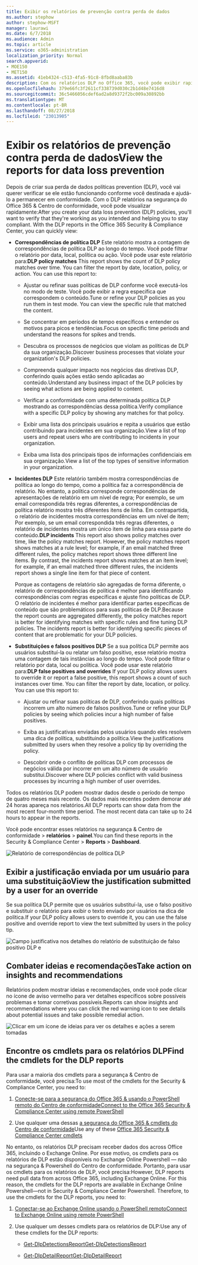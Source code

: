 ```yaml
---
title: Exibir os relatórios de prevenção contra perda de dados
ms.author: stephow
author: stephow-MSFT
manager: laurawi
ms.date: 6/7/2018
ms.audience: Admin
ms.topic: article
ms.service: o365-administration
localization_priority: Normal
search.appverid:
- MOE150
- MET150
ms.assetid: 41eb4324-c513-4fa5-91c8-8fbd8aaba83b
description: Com os relatórios DLP no Office 365, você pode exibir rapidamente o número de correspondências de política DLP, substituições ou falsos positivos; Consulte se eles estiver tendências para cima ou para baixo ao longo do tempo; Filtrar o relatório de maneiras diferentes; e exibir os detalhes adicionais, selecionando um ponto em uma linha no gráfico.
ms.openlocfilehash: 379e66fc3f2611cf338739d030c2b1d48e7416d8
ms.sourcegitcommit: 36c5466056cdef6ad2a8d9372f2bc009a30892bb
ms.translationtype: MT
ms.contentlocale: pt-BR
ms.lasthandoff: 08/27/2018
ms.locfileid: "23013905"
---
```

# <a name="view-the-reports-for-data-loss-prevention"></a><span data-ttu-id="cba36-103">Exibir os relatórios de prevenção contra perda de dados</span><span class="sxs-lookup"><span data-stu-id="cba36-103">View the reports for data loss prevention</span></span>

<span data-ttu-id="cba36-p101">Depois de criar sua perda de dados políticas prevention (DLP), você vai querer verificar se ele estão funcionando conforme você destinada e ajudá-lo a permanecer em conformidade. Com o DLP relatórios na segurança do Office 365 &amp; Centro de conformidade, você pode visualizar rapidamente:</span><span class="sxs-lookup"><span data-stu-id="cba36-p101">After you create your data loss prevention (DLP) policies, you'll want to verify that they're working as you intended and helping you to stay compliant. With the DLP reports in the Office 365 Security &amp; Compliance Center, you can quickly view:</span></span>
  
- <span data-ttu-id="cba36-p102">**Correspondências de política DLP** Este relatório mostra a contagem de correspondências de política DLP ao longo do tempo. Você pode filtrar o relatório por data, local, política ou ação. Você pode usar este relatório para:</span><span class="sxs-lookup"><span data-stu-id="cba36-p102">**DLP policy matches** This report shows the count of DLP policy matches over time. You can filter the report by date, location, policy, or action. You can use this report to:</span></span> 
    
  - <span data-ttu-id="cba36-p103">Ajustar ou refinar suas políticas de DLP conforme você executá-los no modo de teste. Você pode exibir a regra específica que correspondem o conteúdo.</span><span class="sxs-lookup"><span data-stu-id="cba36-p103">Tune or refine your DLP policies as you run them in test mode. You can view the specific rule that matched the content.</span></span>
    
  - <span data-ttu-id="cba36-111">Se concentrar em períodos de tempo específicos e entender os motivos para picos e tendências.</span><span class="sxs-lookup"><span data-stu-id="cba36-111">Focus on specific time periods and understand the reasons for spikes and trends.</span></span>
    
  - <span data-ttu-id="cba36-112">Descubra os processos de negócios que violam as políticas de DLP da sua organização.</span><span class="sxs-lookup"><span data-stu-id="cba36-112">Discover business processes that violate your organization's DLP policies.</span></span>
    
  - <span data-ttu-id="cba36-113">Compreenda qualquer impacto nos negócios das diretivas DLP, conferindo quais ações estão sendo aplicadas ao conteúdo.</span><span class="sxs-lookup"><span data-stu-id="cba36-113">Understand any business impact of the DLP policies by seeing what actions are being applied to content.</span></span>
    
  - <span data-ttu-id="cba36-114">Verificar a conformidade com uma determinada política DLP mostrando as correspondências dessa política.</span><span class="sxs-lookup"><span data-stu-id="cba36-114">Verify compliance with a specific DLP policy by showing any matches for that policy.</span></span>
    
  - <span data-ttu-id="cba36-115">Exibir uma lista dos principais usuários e repita a usuários que estão contribuindo para incidentes em sua organização.</span><span class="sxs-lookup"><span data-stu-id="cba36-115">View a list of top users and repeat users who are contributing to incidents in your organization.</span></span>
    
  - <span data-ttu-id="cba36-116">Exiba uma lista dos principais tipos de informações confidenciais em sua organização.</span><span class="sxs-lookup"><span data-stu-id="cba36-116">View a list of the top types of sensitive information in your organization.</span></span>
    
- <span data-ttu-id="cba36-p104">**Incidentes DLP** Este relatório também mostra correspondências de política ao longo do tempo, como a política faz a correspondência de relatório. No entanto, a política corresponde correspondências de apresentações de relatório em um nível de regra; Por exemplo, se um email correspondida três regras diferentes, a correspondências de política relatório mostra três diferentes itens de linha. Em contrapartida, o relatório de incidentes mostra correspondências em um nível de item; Por exemplo, se um email correspondida três regras diferentes, o relatório de incidentes mostra um único item de linha para essa parte do conteúdo.</span><span class="sxs-lookup"><span data-stu-id="cba36-p104">**DLP incidents** This report also shows policy matches over time, like the policy matches report. However, the policy matches report shows matches at a rule level; for example, if an email matched three different rules, the policy matches report shows three different line items. By contrast, the incidents report shows matches at an item level; for example, if an email matched three different rules, the incidents report shows a single line item for that piece of content.</span></span> 
    
  <span data-ttu-id="cba36-p105">Porque as contagens de relatório são agregadas de forma diferente, o relatório de correspondências de política é melhor para identificando correspondências com regras específicas e ajuste fino políticas de DLP. O relatório de incidentes é melhor para identificar partes específicas de conteúdo que são problemáticos para suas políticas de DLP.</span><span class="sxs-lookup"><span data-stu-id="cba36-p105">Because the report counts are aggregated differently, the policy matches report is better for identifying matches with specific rules and fine tuning DLP policies. The incidents report is better for identifying specific pieces of content that are problematic for your DLP policies.</span></span>
    
- <span data-ttu-id="cba36-p106">**Substituições e falsos positivos DLP** Se a sua política DLP permite aos usuários substituí-la ou relatar um falso positivo, esse relatório mostra uma contagem de tais instâncias ao longo do tempo. Você pode filtrar o relatório por data, local ou política. Você pode usar este relatório para:</span><span class="sxs-lookup"><span data-stu-id="cba36-p106">**DLP false positives and overrides** If your DLP policy allows users to override it or report a false positive, this report shows a count of such instances over time. You can filter the report by date, location, or policy. You can use this report to:</span></span> 
    
  - <span data-ttu-id="cba36-125">Ajustar ou refinar suas políticas de DLP, conferindo quais políticas incorrem um alto número de falsos positivos.</span><span class="sxs-lookup"><span data-stu-id="cba36-125">Tune or refine your DLP policies by seeing which policies incur a high number of false positives.</span></span>
    
  - <span data-ttu-id="cba36-126">Exiba as justificativas enviadas pelos usuários quando eles resolvem uma dica de política, substituindo a política.</span><span class="sxs-lookup"><span data-stu-id="cba36-126">View the justifications submitted by users when they resolve a policy tip by overriding the policy.</span></span>
    
  - <span data-ttu-id="cba36-127">Descobrir onde o conflito de políticas DLP com processos de negócios válida por incorrer em um alto número de usuário substitui.</span><span class="sxs-lookup"><span data-stu-id="cba36-127">Discover where DLP policies conflict with valid business processes by incurring a high number of user overrides.</span></span>
    
<span data-ttu-id="cba36-p107">Todos os relatórios DLP podem mostrar dados desde o período de tempo de quatro meses mais recente. Os dados mais recentes podem demorar até 24 horas apareça nos relatórios.</span><span class="sxs-lookup"><span data-stu-id="cba36-p107">All DLP reports can show data from the most recent four-month time period. The most recent data can take up to 24 hours to appear in the reports.</span></span>
  
<span data-ttu-id="cba36-130">Você pode encontrar esses relatórios na segurança &amp; Centro de conformidade \> **relatórios** \> **painel**.</span><span class="sxs-lookup"><span data-stu-id="cba36-130">You can find these reports in the Security &amp; Compliance Center \> **Reports** \> **Dashboard**.</span></span>
  
![Relatório de correspondências de política DLP](media/117d20c9-d379-403f-ad68-1f5cd6c4e5cf.png)
  
## <a name="view-the-justification-submitted-by-a-user-for-an-override"></a><span data-ttu-id="cba36-132">Exibir a justificação enviada por um usuário para uma substituição</span><span class="sxs-lookup"><span data-stu-id="cba36-132">View the justification submitted by a user for an override</span></span>

<span data-ttu-id="cba36-133">Se sua política DLP permite que os usuários substituí-la, use o falso positivo e substituir o relatório para exibir o texto enviado por usuários na dica de política.</span><span class="sxs-lookup"><span data-stu-id="cba36-133">If your DLP policy allows users to override it, you can use the false positive and override report to view the text submitted by users in the policy tip.</span></span>
  
![Campo justificativa nos detalhes do relatório de substituição de falso positivo DLP e](media/e11e3126-026d-4e77-a16d-74a0686d1fa3.png)
  
## <a name="take-action-on-insights-and-recommendations"></a><span data-ttu-id="cba36-135">Combater ideias e recomendações</span><span class="sxs-lookup"><span data-stu-id="cba36-135">Take action on insights and recommendations</span></span>

<span data-ttu-id="cba36-136">Relatórios podem mostrar ideias e recomendações, onde você pode clicar no ícone de aviso vermelho para ver detalhes específicos sobre possíveis problemas e tomar corretivas possíveis.</span><span class="sxs-lookup"><span data-stu-id="cba36-136">Reports can show insights and recommendations where you can click the red warning icon to see details about potential issues and take possible remedial action.</span></span>
  
![Clicar em um ícone de ideias para ver os detalhes e ações a serem tomadas](media/51782036-7299-4960-8175-75c2b1637159.png)
  
## <a name="find-the-cmdlets-for-the-dlp-reports"></a><span data-ttu-id="cba36-138">Encontre os cmdlets para os relatórios DLP</span><span class="sxs-lookup"><span data-stu-id="cba36-138">Find the cmdlets for the DLP reports</span></span>

<span data-ttu-id="cba36-139">Para usar a maioria dos cmdlets para a segurança &amp; Centro de conformidade, você precisa:</span><span class="sxs-lookup"><span data-stu-id="cba36-139">To use most of the cmdlets for the Security &amp; Compliance Center, you need to:</span></span>
  
1. [<span data-ttu-id="cba36-140">Conecte-se para a segurança do Office 365 &amp; usando o PowerShell remoto do Centro de conformidade</span><span class="sxs-lookup"><span data-stu-id="cba36-140">Connect to the Office 365 Security &amp; Compliance Center using remote PowerShell</span></span>](http://go.microsoft.com/fwlink/?LinkID=799771&amp;clcid=0x409)
    
2. <span data-ttu-id="cba36-141">Use qualquer uma dessas [a segurança do Office 365 &amp; cmdlets do Centro de conformidade](http://go.microsoft.com/fwlink/?LinkID=799772&amp;clcid=0x409)</span><span class="sxs-lookup"><span data-stu-id="cba36-141">Use any of these [Office 365 Security &amp; Compliance Center cmdlets](http://go.microsoft.com/fwlink/?LinkID=799772&amp;clcid=0x409)</span></span>
    
<span data-ttu-id="cba36-p108">No entanto, os relatórios DLP precisam receber dados dos across Office 365, incluindo o Exchange Online. Por esse motivo, os cmdlets para os relatórios de DLP estão disponíveis no Exchange Online Powershell — não na segurança &amp; Powershell do Centro de conformidade. Portanto, para usar os cmdlets para os relatórios de DLP, você precisa:</span><span class="sxs-lookup"><span data-stu-id="cba36-p108">However, DLP reports need pull data from across Office 365, including Exchange Online. For this reason, the cmdlets for the DLP reports are available in Exchange Online Powershell—not in Security &amp; Compliance Center Powershell. Therefore, to use the cmdlets for the DLP reports, you need to:</span></span>
  
1. [<span data-ttu-id="cba36-145">Conectar-se ao Exchange Online usando o PowerShell remoto</span><span class="sxs-lookup"><span data-stu-id="cba36-145">Connect to Exchange Online using remote PowerShell</span></span>](http://go.microsoft.com/fwlink/?LinkID=799773&amp;clcid=0x409)
    
2. <span data-ttu-id="cba36-146">Use qualquer um desses cmdlets para os relatórios de DLP:</span><span class="sxs-lookup"><span data-stu-id="cba36-146">Use any of these cmdlets for the DLP reports:</span></span>
    
      - [<span data-ttu-id="cba36-147">Get-DlpDetectionsReport</span><span class="sxs-lookup"><span data-stu-id="cba36-147">Get-DlpDetectionsReport</span></span>](http://go.microsoft.com/fwlink/?LinkID=799774&amp;clcid=0x409)
    
      - [<span data-ttu-id="cba36-148">Get-DlpDetailReport</span><span class="sxs-lookup"><span data-stu-id="cba36-148">Get-DlpDetailReport</span></span>](http://go.microsoft.com/fwlink/?LinkID=799775&amp;clcid=0x409)
    


